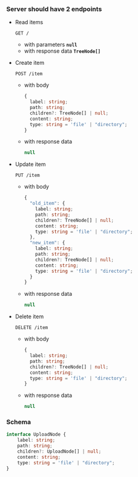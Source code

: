 ### Server should have 2 endpoints

- Read items

  ```
  GET /
  ```

  - with parameters **`null`**
  - with response data **`TreeNode[]`**

- Create item

  ```
  POST /item
  ```

  - with body

    ```ts
    {
      label: string;
      path: string;
      children?: TreeNode[] | null;
      content: string;
      type: string = 'file' | "directory";
    }
    ```

  - with response data

    ```ts
    null
    ```

- Update item

  ```
  PUT /item
  ```

  - with body

    ```ts
    {
      "old_item": {
        label: string;
        path: string;
        children?: TreeNode[] | null;
        content: string;
        type: string = 'file' | "directory";
      },
      "new_item": {
        label: string;
        path: string;
        children?: TreeNode[] | null;
        content: string;
        type: string = 'file' | "directory";
      }
    }
    ```

  - with response data

    ```ts
    null
    ```

- Delete item

  ```
  DELETE /item
  ```

  - with body

    ```ts
    {
      label: string;
      path: string;
      children?: TreeNode[] | null;
      content: string;
      type: string = 'file' | "directory";
    }
    ```

  - with response data

    ```ts
    null
    ```

### Schema

```typescript
interface UploadNode {
    label: string;
    path: string;
    children?: UploadNode[] | null;
    content: string;
    type: string = 'file' | "directory";
}
```
